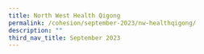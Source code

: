 ```yaml
---
title: North West Health Qigong
permalink: /cohesion/september-2023/nw-healthqigong/
description: ""
third_nav_title: September 2023
---
```

